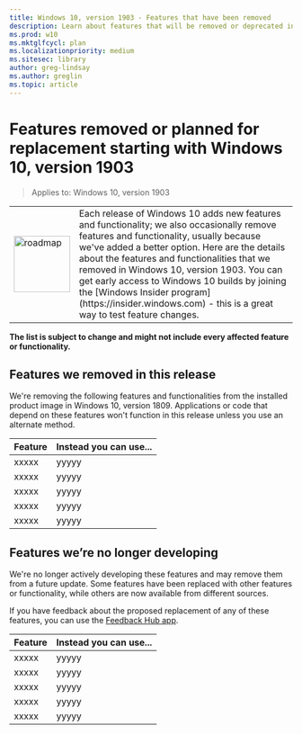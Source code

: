 ```yaml
---
title: Windows 10, version 1903 - Features that have been removed
description: Learn about features that will be removed or deprecated in Windows 10, version 1903, or a future release
ms.prod: w10
ms.mktglfcycl: plan
ms.localizationpriority: medium
ms.sitesec: library
author: greg-lindsay
ms.author: greglin
ms.topic: article
---
```

# Features removed or planned for replacement starting with Windows 10, version 1903

> Applies to: Windows 10, version 1903

<table border='0'>
<tr><td><img src='https://docs.microsoft.com/media/common/i_road-map.svg' alt='roadmap' height='100' width='100'></td><td>Each release of Windows 10 adds new features and functionality; we also occasionally remove features and functionality, usually because we've added a better option. Here are the details about the features and functionalities that we removed in Windows 10, version 1903. You can get early access to Windows 10 builds by joining the [Windows Insider program](https://insider.windows.com) - this is a great way to test feature changes.
</td></td></table>


**The list is subject to change and might not include every affected feature or functionality.** 

## Features we removed in this release

We're removing the following features and functionalities from the installed product image in Windows 10, version 1809. Applications or code that depend on these features won't function in this release unless you use an alternate method.   

|Feature	|Instead you can use...|
|-----------|--------------------
|xxxxx|yyyyy|
|xxxxx|yyyyy|
|xxxxx|yyyyy|
|xxxxx|yyyyy|
|xxxxx|yyyyy|

## Features we’re no longer developing

We're no longer actively developing these features and may remove them from a future update. Some features have been replaced with other features or functionality, while others are now available from different sources. 

If you have feedback about the proposed replacement of any of these features, you can use the [Feedback Hub app](https://support.microsoft.com/help/4021566/windows-10-send-feedback-to-microsoft-with-feedback-hub-app). 

|Feature	|Instead you can use...|
|-----------|---------------------|
|xxxxx|yyyyy|
|xxxxx|yyyyy|
|xxxxx|yyyyy|
|xxxxx|yyyyy|
|xxxxx|yyyyy|


